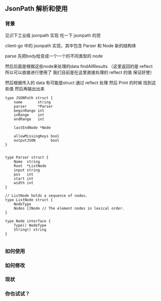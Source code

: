 ## JsonPath 解析和使用
### 背景

见识下工业级 jsonpath 实现      吃一下 jsonpath 的苦

client-go 中的 jsonpath 实现，其中包含 Parser 和 Node 新的结构体

parse 先把body给变成一个一个的不同类型的 node

然后后面是根据这些node来处理的data   findAllResults  （这里返回的是 reflect 所以可以直接进行使用了   我们目前是在这里直接处理的 reflect 的值  保证好使）

然后根据传入的 data 有可能是struct 通过 reflect 处理  然后 Print 的时候 找到这些值 然后再输出出来

```
type JSONPath struct {
	name       string
	parser     *Parser
	beginRange int
	inRange    int
	endRange   int

	lastEndNode *Node

	allowMissingKeys bool
	outputJSON       bool
}


type Parser struct {
	Name  string
	Root  *ListNode
	input string
	pos   int
	start int
	width int
}

// ListNode holds a sequence of nodes.
type ListNode struct {
	NodeType
	Nodes []Node // The element nodes in lexical order.
}

type Node interface {
	Type() NodeType
	String() string
}


```


### 如何使用

### 如何修改

### 现状

### 你也试试？
